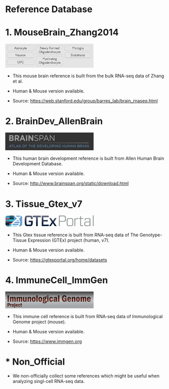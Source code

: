 # Reference Database

# 1. MouseBrain_Zhang2014

<a href="https://web.stanford.edu/group/barres_lab/brain_rnaseq.html">
  <img src="/Reference/images/MouseBrain_Zhang2014.png" width="280">
</a>

* This mouse brain reference is built from the bulk RNA-seq data of Zhang et al.

* Human & Mouse version available.

* Source: https://web.stanford.edu/group/barres_lab/brain_rnaseq.html


# 2. BrainDev_AllenBrain

<img src="/Reference/images/BrainDev_AllenBrain.png" width="280">

* This human brain development reference is built from Allen Human Brain Development Database.

* Human & Mouse version available.

* Source: http://www.brainspan.org/static/download.html

# 3. Tissue_Gtex_v7

<img src="/Reference/images/gtex2.png" width="280">

* This Gtex tissue reference is built from RNA-seq data of The Genotype-Tissue Expression (GTEx) project (human, v7).

* Human & Mouse version available.

* Source: https://gtexportal.org/home/datasets

# 4. ImmuneCell_ImmGen

<img src="/Reference/images/ImmuneCell_ImmGen.png" width="280">

* This immune cell reference is built from RNA-seq data of Immunological Genome project (mouse).

* Human & Mouse version available.

* Source: https://www.immgen.org

# * Non_Official
* We non-officially collect some references which might be useful when analyzing singl-cell RNA-seq data.

